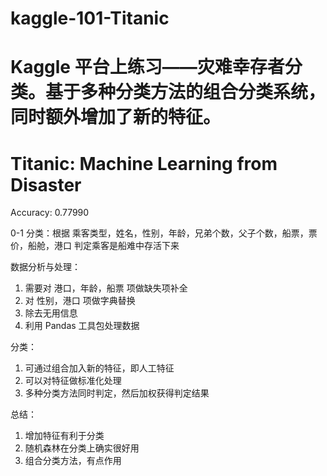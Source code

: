 # kaggle-101-Titanic
Kaggle 平台上练习——灾难幸存者分类。基于多种分类方法的组合分类系统，同时额外增加了新的特征。
=======================================
Titanic: Machine Learning from Disaster
=======================================

Accuracy: 0.77990

0-1 分类：根据
    乘客类型，姓名，性别，年龄，兄弟个数，父子个数，船票，票价，船舱，港口
    判定乘客是船难中存活下来

数据分析与处理：

  1. 需要对 港口，年龄，船票 项做缺失项补全
  2. 对 性别，港口 项做字典替换
  3. 除去无用信息
  4. 利用 Pandas 工具包处理数据

分类：

  1. 可通过组合加入新的特征，即人工特征
  2. 可以对特征做标准化处理
  3. 多种分类方法同时判定，然后加权获得判定结果

总结：

  1. 增加特征有利于分类
  2. 随机森林在分类上确实很好用
  3. 组合分类方法，有点作用
